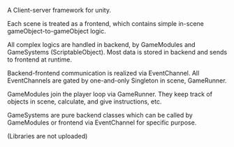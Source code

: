 A Client-server framework for unity. 

Each scene is treated as a frontend, which contains simple in-scene gameObject-to-gameObject logic.

All complex logics are handled in backend, by GameModules and GameSystems (ScriptableObject). 
Most data is stored in backend and sends to frontend at runtime.

Backend-frontend communication is realized via EventChannel. All EventChannels are gated by one-and-only Singleton in scene, GameRunner. 

GameModules join the player loop via GameRunner. They keep track of objects in scene, calculate, and give instructions, etc.

GameSystems are pure backend classes which can be called by GameModules or frontend via EventChannel for specific purpose.

(Libraries are not uploaded)
